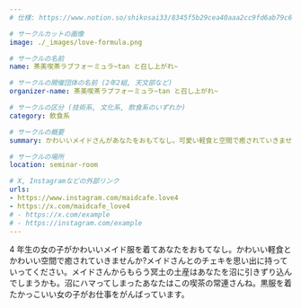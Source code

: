 ```yaml
---
# 仕様: https://www.notion.so/shikosai33/8345f5b29cea40aaa2cc9fd6ab79c6a6?pvs=4#5438a1577b604f39a67658a72f2283b8

# サークルカットの画像
image: ./_images/love-formula.png

# サークルの名前
name: 茶美喫茶ラブフォーミュラ~tan と召し上がれ~

# サークルの開催団体の名前 (2年2組, 天文部など)
organizer-name: 茶美喫茶ラブフォーミュラ~tan と召し上がれ~

# サークルの区分 (技術系, 文化系, 飲食系のいずれか)
category: 飲食系

# サークルの概要
summary: かわいいメイドさんがあなたをおもてなし。可愛い軽食と空間で癒されていきませんか?

# サークルの場所
location: seminar-room

# X, Instagramなどの外部リンク
urls:
- https://www.instagram.com/maidcafe.love4
- https://x.com/maidcafe_love4
# - https://x.com/example
# - https://instagram.com/example
---
```

4 年生の女の子がかわいいメイド服を着てあなたをおもてなし。かわいい軽食とかわいい空間で癒されていきませんか?メイドさんとのチェキを思い出に持っていってください。メイドさんからもらう冥土の土産はあなたを沼に引きずり込んでしまうかも。沼にハマってしまったあなたはこの喫茶の常連さんね。黒服を着たかっこいい女の子がお仕事をがんばっています。

